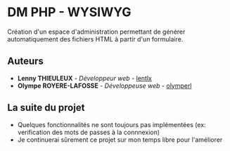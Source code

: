 # DM PHP - WYSIWYG

Création d'un espace d'administration permettant de générer automatiquement des fichiers HTML à partir d'un formulaire.

## Auteurs

* **Lenny THIEULEUX** - *Développeur web* - [lentlx](https://github.com/lentlx)
* **Olympe ROYERE-LAFOSSE** - *Développeuse web* - [olymperl](https://github.com/olymperl)

## La suite du projet

* Quelques fonctionnalités ne sont toujours pas implémentées (ex: verification des mots de passes à la connnexion)
* Je continuerai sûrement ce projet sur mon temps libre pour l'améliorer
